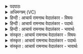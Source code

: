 <details><summary>पदपाठः</summary>

त्रिः꣢। अ꣣स्मै। सप्त꣢। धे꣣न꣡वः꣢। दुदुह्रिरे। सत्या꣢म्। आ꣣शि꣡र꣢म्। आ꣣। शि꣡र꣢꣯म्। प꣣रमे꣢। व्यो꣡म꣢नि। वि। ओ꣣मनि। चत्वा꣡रि꣢। अ꣣न्या꣢। अ꣣न्। या꣢। भु꣡व꣢꣯नानि। नि꣣र्णि꣡जे꣢। निः꣣। नि꣡जे꣢꣯। चा꣡रू꣢꣯णि। च꣣क्रे। य꣢त्। ऋ꣣तैः꣡। अ꣡व꣢꣯र्धत। १४२३।
</details>

<details><summary>अधिमन्त्रम् (VC)</summary>

- पवमानः सोमः
- रेणुर्वैश्वामित्रः
- जगती
- निषादः
</details>

<details><summary>हिन्दी : आचार्य रामनाथ वेदालंकार - विषयः</summary>

प्रथम ऋचा की व्याख्या पूर्वार्चिक में ५६० क्रमाङ्क पर स्तोता के विषय में हो चुकी है। यहाँ सोमयाग का फल वर्णित है।
</details>

<details><summary>हिन्दी : आचार्य रामनाथ वेदालंकार - पदार्थः</summary>

पदार्थान्वयभाषाः -  (परमे)उत्कृष्ट, (व्योमनि)विशेषरूप से रक्षक सोमयाग में(अस्मै)इस यागकर्ता के लिए(सप्त धेनवः)गायत्र्यादि सात छन्दोंवाली वेदवाणीरूप गौएँ(त्रिः)दिन में तीन बार अर्थात् प्रातः-सवन,माध्यन्दिन-सवन और सायं-सवन में(सत्याम् आशिरम्)सत्यरूप दूध(दुदुह्रिरे)दुहती हैं। वह यागकर्ता(यत्)जब(ऋतैः)सत्य के ग्रहण द्वारा(अवर्धत)वृद्धि प्राप्त करता है,तब(निर्णिजे)आत्मशोधन के लिए(चत्वारि)चार, (चारूणि)सुरम्य(अन्या भुवनानि)अन्य लोकों—ब्रह्मचर्य,गृहस्थ,वानप्रस्थ,संन्यास को(चक्रे)अपने लिए निर्धारित कर लेता है अर्थात् याग के काल में गृहस्थ होता हुआ उसके बाद वानप्रस्थ और संन्यास आश्रम में भी प्रविष्ट होता है ॥१॥
</details>

<details><summary>हिन्दी : आचार्य रामनाथ वेदालंकार - भावार्थः</summary>

भावार्थभाषाः -  याग आत्मशुद्धि और सत्य के अनुष्ठानार्थ होते हैं। जीवन में सत्य को अपनाकर ब्रह्मचर्य से लेकर संन्यासपर्यन्त आश्रमों का पालन करके अपने और दूसरों के दुःख दूर करने चाहिएँ ॥१॥
</details>

<details><summary>संस्कृत : आचार्य रामनाथ वेदालंकार - विषयः</summary>

तत्र प्रथमा ऋक् पूर्वार्चिके ५६० क्रमाङ्के स्तोतृविषये व्याख्याता। अत्र सोमयागफलं वर्ण्यते।
</details>

<details><summary>संस्कृत : आचार्य रामनाथ वेदालंकार - पदार्थः</summary>

पदार्थान्वयभाषाः -  (परमे)उत्कृष्टे(व्योमनि)विशेषेण रक्षके सोमयागे(अस्मै)यागानुष्ठात्रे(सप्त धेनवः)गायत्र्यादिसप्तच्छन्दस्का वेदवाग्रूपाः गावः(त्रिः)अहनि त्रिवारम्,प्रातःसवने माध्यन्दिनसवने सायंसवने चेत्यर्थः(सत्याम् आशिरम्)सत्यरूपं दुग्धम्(दुदुह्रिरे)दुहन्ति। असौ यागानुष्ठाता(यत्)यदा(ऋतैः)सत्यैः कर्मभिः(अवर्धत)वृद्धिं प्राप्नोति,तदा(निर्णिजे)स्वात्मशोधनाय(चत्वारि)चतुःसंख्यकानि(चारूणि)सुरम्याणि(अन्या भुवनानि)इतरान् लोकान् ब्रह्मचर्य-गृहस्थ-संन्यासरूपान्(चक्रे)स्वात्मने कृणोति,यागकाले गृहस्थः सन् तदुत्तरं वानप्रस्थाश्रमं संन्यासाश्रमं चापि प्रविशतीत्यर्थः ॥१॥
</details>

<details><summary>संस्कृत : आचार्य रामनाथ वेदालंकार - भावार्थः</summary>

भावार्थभाषाः -  यागाः स्वात्मशुद्धये सत्यानुष्ठानाय च भवन्ति। जीवने सत्यमानीय ब्रह्मचर्यादीन् संन्यासान्तानाश्रमान् परिपाल्य स्वेषां परेषां च दुःखनिवृत्तिः कार्या ॥१॥
</details>